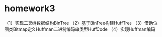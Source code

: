 # homework3
（1）实现二叉树数据结构BinTree
（2）基于BinTree构建HuffTree
（3）借助位图类Bitmap定义Huffman二进制编码串类型HuffCode
（4）实现Huffman编码

